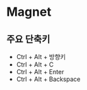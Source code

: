 # Magnet

## 주요 단축키
  - Ctrl + Alt + 방향키
  - Ctrl + Alt + C
  - Ctrl + Alt + Enter
  - Ctrl + Alt + Backspace
